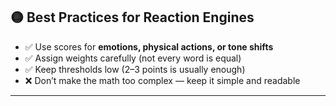 ## 🟡 Best Practices for Reaction Engines

* ✅ Use scores for **emotions, physical actions, or tone shifts**
* ✅ Assign weights carefully (not every word is equal)
* ✅ Keep thresholds low (2–3 points is usually enough)
* ❌ Don’t make the math too complex — keep it simple and readable

---
